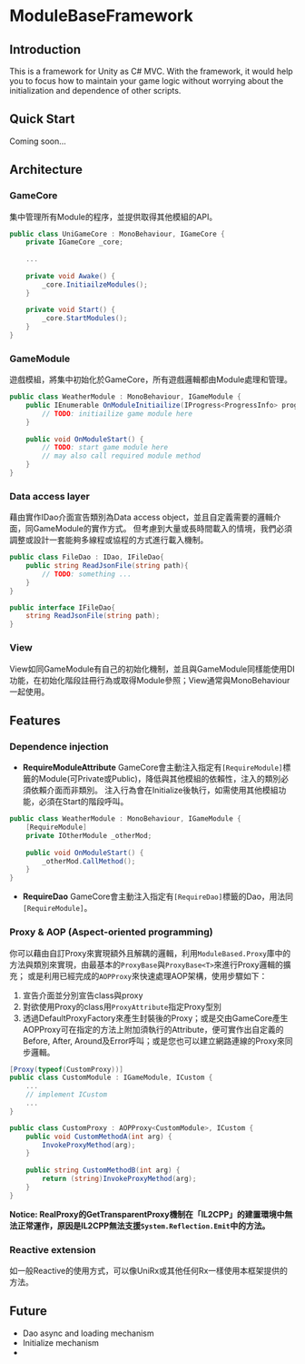 # ModuleBaseFramework
## Introduction
This is a framework for Unity as C# MVC. With the framework, it would help you to focus how to maintain your game logic without worrying about the initialization and dependence of other scripts.

## Quick Start
Coming soon...

## Architecture
### GameCore
集中管理所有Module的程序，並提供取得其他模組的API。
```csharp
public class UniGameCore : MonoBehaviour, IGameCore {
    private IGameCore _core;
    
    ...
    
    private void Awake() {
        _core.InitiailzeModules();
    }
    
    private void Start() {
        _core.StartModules();
    }
}
```

### GameModule
遊戲模組，將集中初始化於GameCore，所有遊戲邏輯都由Module處理和管理。
```csharp
public class WeatherModule : MonoBehaviour, IGameModule {
    public IEnumerable OnModuleInitiailize(IProgress<ProgressInfo> progress) { 
        // TODO: initiailize game module here
    }
    
    public void OnModuleStart() {
        // TODO: start game module here
        // may also call required module method
    }
}
```
### Data access layer
藉由實作IDao介面宣告類別為Data access object，並且自定義需要的邏輯介面，同GameModule的實作方式。
但考慮到大量或長時間載入的情境，我們必須調整或設計一套能夠多線程或協程的方式進行載入機制。
```csharp
public class FileDao : IDao, IFileDao{
    public string ReadJsonFile(string path){
        // TODO: something ...
    }
}

public interface IFileDao{
    string ReadJsonFile(string path);
}
```
### View
View如同GameModule有自己的初始化機制，並且與GameModule同樣能使用DI功能，在初始化階段註冊行為或取得Module參照；View通常與MonoBehaviour一起使用。
## Features
### Dependence injection
- **RequireModuleAttribute**
GameCore會主動注入指定有```[RequireModule]```標籤的Module(可Private或Public)，降低與其他模組的依賴性，注入的類別必須依賴介面而非類別。
注入行為會在Initialize後執行，如需使用其他模組功能，必須在Start的階段呼叫。
```csharp
public class WeatherModule : MonoBehaviour, IGameModule {
    [RequireModule]
    private IOtherModule _otherMod;
    
    public void OnModuleStart() {
        _otherMod.CallMethod();
    }
}
```
- **RequireDao**
GameCore會主動注入指定有```[RequireDao]```標籤的Dao，用法同```[RequireModule]```。

### Proxy & AOP (Aspect-oriented programming)
你可以藉由自訂Proxy來實現額外且解耦的邏輯，利用```ModuleBased.Proxy```庫中的方法與類別來實現，由最基本的```ProxyBase```與```ProxyBase<T>```來進行Proxy邏輯的擴充；
或是利用已經完成的```AOPProxy```來快速處理AOP架構，使用步驟如下：
1. 宣告介面並分別宣告class與proxy
2. 對欲使用Proxy的class用```ProxyAttribute```指定Proxy型別
3. 透過DefaultProxyFactory來產生封裝後的Proxy；或是交由GameCore產生
AOPProxy可在指定的方法上附加須執行的Attribute，便可實作出自定義的Before, After, Around及Error呼叫；或是您也可以建立網路連線的Proxy來同步邏輯。

```csharp
[Proxy(typeof(CustomProxy))]
public class CustomModule : IGameModule, ICustom {
    ...
    // implement ICustom
    ...
}

public class CustomProxy : AOPProxy<CustomModule>, ICustom {
    public void CustomMethodA(int arg) {
        InvokeProxyMethod(arg);
    }
    
    public string CustomMethodB(int arg) {
        return (string)InvokeProxyMethod(arg);
    }
}
```
**Notice: RealProxy的GetTransparentProxy機制在「IL2CPP」的建置環境中無法正常運作，原因是IL2CPP無法支援```System.Reflection.Emit```中的方法。**

### Reactive extension
如一般Reactive的使用方式，可以像UniRx或其他任何Rx一樣使用本框架提供的方法。

## Future
- Dao async and loading mechanism
- Initialize mechanism
-

